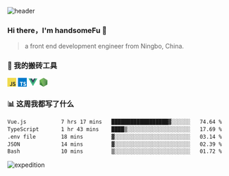 ![header](https://raw.githubusercontent.com/fzq1998/fzq1998/master/header.png)

### Hi there，I'm handsomeFu 👋

> a front end development engineer from Ningbo, China.

### 🔧 我的搬砖工具
<code><img height="20" src="https://raw.githubusercontent.com/github/explore/80688e429a7d4ef2fca1e82350fe8e3517d3494d/topics/javascript/javascript.png" alt="javascript"></code>
<code><img height="20" src="https://raw.githubusercontent.com/github/explore/80688e429a7d4ef2fca1e82350fe8e3517d3494d/topics/typescript/typescript.png" alt="typescript"></code>
<code><img height="20" src="https://raw.githubusercontent.com/github/explore/80688e429a7d4ef2fca1e82350fe8e3517d3494d/topics/vue/vue.png" alt="vue"></code>
<code><img height="20" src="https://raw.githubusercontent.com/github/explore/80688e429a7d4ef2fca1e82350fe8e3517d3494d/topics/nodejs/nodejs.png" alt="nodejs"></code>



### 📊 这周我都写了什么
<!--START_SECTION:waka-->

```txt
Vue.js           7 hrs 17 mins   ██████████████████▓░░░░░░   74.64 %
TypeScript       1 hr 43 mins    ████▒░░░░░░░░░░░░░░░░░░░░   17.69 %
.env file        18 mins         ▓░░░░░░░░░░░░░░░░░░░░░░░░   03.14 %
JSON             14 mins         ▓░░░░░░░░░░░░░░░░░░░░░░░░   02.39 %
Bash             10 mins         ▒░░░░░░░░░░░░░░░░░░░░░░░░   01.72 %
```

<!--END_SECTION:waka-->


![expedition](https://raw.githubusercontent.com/fzq1998/fzq1998/master/expedition.gif)

